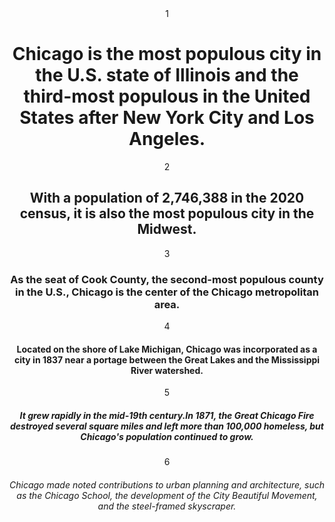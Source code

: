 <html> 
<header>
1 <h1> Chicago is the most populous city in the U.S. state of Illinois and the third-most populous in the United States after New York City and Los Angeles. </h1>
2 <h2> With a population of 2,746,388 in the 2020 census, it is also the most populous city in the Midwest. </h2>
3 <h3>As the seat of Cook County, the second-most populous county in the U.S., Chicago is the center of the Chicago metropolitan area. </h3>
4 <h4>Located on the shore of Lake Michigan, Chicago was incorporated as a city in 1837 near a portage between the Great Lakes and the Mississippi River watershed.</h4>
5 <h5>It grew rapidly in the mid-19th century.In 1871, the Great Chicago Fire destroyed several square miles and left more than 100,000 homeless, but Chicago's population continued to grow.</h5>
6 <h6>Chicago made noted contributions to urban planning and architecture, such as the Chicago School, the development of the City Beautiful Movement, and the steel-framed skyscraper.</h6>
</header>
<body>
  <img src="https://octodex.github.com/images/yaktocat.png" alt="Chicago" style="width:500px;height:500px;>
</body>
</html>









Added headers about Chicago.
